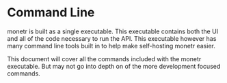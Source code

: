 # Command Line

monetr is built as a single executable. This executable contains both the UI and all of the code necessary to run 
the API. This executable however has many command line tools built in to help make self-hosting monetr easier.

This document will cover all the commands included with the monetr executable. But may not go into depth on of the more
development focused commands.

